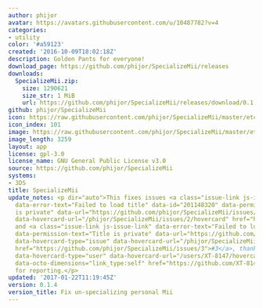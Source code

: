 ```yaml
---
author: phijor
avatar: https://avatars.githubusercontent.com/u/10487782?v=4
categories:
- utility
color: '#a59123'
created: '2016-10-09T18:02:18Z'
description: Golden Pants for everyone!
download_page: https://github.com/phijor/SpecializeMii/releases
downloads:
  SpecializeMii.zip:
    size: 1290621
    size_str: 1 MiB
    url: https://github.com/phijor/SpecializeMii/releases/download/0.1.4/SpecializeMii.zip
github: phijor/SpecializeMii
icon: https://raw.githubusercontent.com/phijor/SpecializeMii/master/etc/icon.png
icon_index: 101
image: https://raw.githubusercontent.com/phijor/SpecializeMii/master/etc/banner.png
image_length: 3259
layout: app
license: gpl-3.0
license_name: GNU General Public License v3.0
source: https://github.com/phijor/SpecializeMii
systems:
- 3DS
title: SpecializeMii
update_notes: <p dir="auto">This fixes issues <a class="issue-link js-issue-link"
  data-error-text="Failed to load title" data-id="201148320" data-permission-text="Title
  is private" data-url="https://github.com/phijor/SpecializeMii/issues/2" data-hovercard-type="issue"
  data-hovercard-url="/phijor/SpecializeMii/issues/2/hovercard" href="https://github.com/phijor/SpecializeMii/issues/2">#2</a>
  and <a class="issue-link js-issue-link" data-error-text="Failed to load title" data-id="201727055"
  data-permission-text="Title is private" data-url="https://github.com/phijor/SpecializeMii/issues/3"
  data-hovercard-type="issue" data-hovercard-url="/phijor/SpecializeMii/issues/3/hovercard"
  href="https://github.com/phijor/SpecializeMii/issues/3">#3</a>, thanks to <a class="user-mention"
  data-hovercard-type="user" data-hovercard-url="/users/XT-8147/hovercard" data-octo-click="hovercard-link-click"
  data-octo-dimensions="link_type:self" href="https://github.com/XT-8147">@XT-8147</a>
  for reporting.</p>
updated: '2017-01-22T11:19:45Z'
version: 0.1.4
version_title: Fix un-specializing personal Mii
---
```

